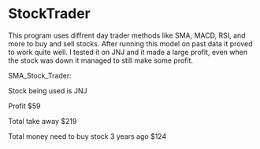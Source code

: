 # StockTrader
This program uses diffrent day trader methods like SMA, MACD, RSI, and more to buy and sell stocks. After running this model on past data it proved to work quite well. I tested it on JNJ and it made a large profit, even when the stock was down it managed to still make some profit. 

SMA_Stock_Trader:

Stock being used is JNJ

Profit $59

Total take away $219

Total money need to buy stock 3 years ago $124
